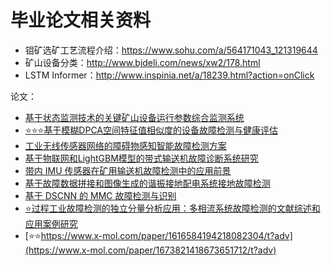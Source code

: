 # 毕业论文相关资料

- 钼矿选矿工艺流程介绍：https://www.sohu.com/a/564171043_121319644
- 矿山设备分类：http://www.bjdeli.com/news/xw2/178.html
- LSTM Informer：http://www.inspinia.net/a/18239.html?action=onClick

论文：
- [基于状态监测技术的关键矿山设备运行参数综合监测系统](https://www.x-mol.com/paper/1335579485118361620/t?adv)
- [:star::star::star:基于模糊DPCA空间特征值相似度的设备故障检测与健康评估](https://www.x-mol.com/paper/1411049730077413376/t?adv)
- [工业无线传感器网络的障碍物感知智能故障检测方案](https://www.x-mol.com/paper/1508743680121135104/t?adv)
- [基于物联网和LightGBM模型的带式输送机故障诊断系统研究](https://www.x-mol.com/paper/1635689490010402816/t?adv)
- [带内 IMU 传感器在矿用输送机故障检测中的应用前景](https://www.x-mol.com/paper/1669357318665125888/t?adv)
- [基于故障数据拼接和图像生成的谐振接地配电系统接地故障检测](https://www.x-mol.com/paper/1639091694967599104/t?adv)
- [基于 DSCNN 的 MMC 故障检测与识别](https://www.x-mol.com/paper/1646678447678566400/t?adv)
- [:star:过程工业故障检测的独立分量分析应用：多相流系统故障检测的文献综述和应用案例研究](https://www.x-mol.com/paper/1616584194218082304/t?adv)
- [:star::star:https://www.x-mol.com/paper/1616584194218082304/t?adv](https://www.x-mol.com/paper/1673821418673651712/t?adv)